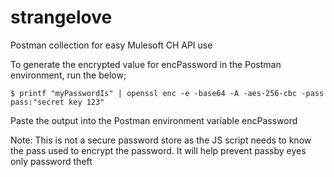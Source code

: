 # strangelove
Postman collection for easy Mulesoft CH API use

To generate the encrypted value for encPassword in the Postman environment, run the below;


```$ printf "myPasswordIs" | openssl enc -e -base64 -A -aes-256-cbc -pass pass:"secret key 123"```

Paste the output into the Postman environment variable encPassword

Note: This is not a secure password store as the JS script needs to know the pass used to encrypt the password. It will help prevent passby eyes only password theft
